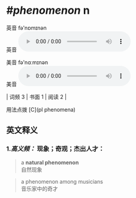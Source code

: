 # ***\#phenomenon*** n
英音 fə'nɒmɪnən  
英音
<audio src="./media/phenomenon-B.aac" controls="controls"></audio>

美音 fə'nɑːmɪnən  
美音
<audio src="./media/phenomenon.aac" controls="controls"></audio>



| 词频 3 | 书面 1 | 阅读 2 |  

用法点拨  [C](pl phenomena)

英文释义
---
### 1.*高义频：* **现象；奇观；杰出人才：**  

 > a **natural phenomenon**  
 > 自然现象    

 > a phenomenon among musicians   
 > 音乐家中的奇才    


